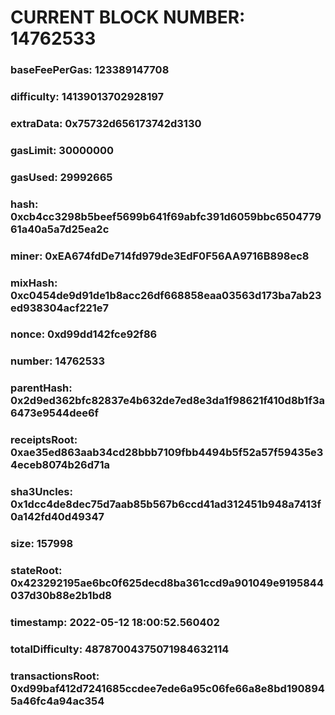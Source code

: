 # CURRENT BLOCK NUMBER: 14762533

### baseFeePerGas: 123389147708
### difficulty: 14139013702928197
### extraData: 0x75732d656173742d3130
### gasLimit: 30000000
### gasUsed: 29992665
### hash: 0xcb4cc3298b5beef5699b641f69abfc391d6059bbc650477961a40a5a7d25ea2c
### miner: 0xEA674fdDe714fd979de3EdF0F56AA9716B898ec8
### mixHash: 0xc0454de9d91de1b8acc26df668858eaa03563d173ba7ab23ed938304acf221e7
### nonce: 0xd99dd142fce92f86
### number: 14762533
### parentHash: 0x2d9ed362bfc82837e4b632de7ed8e3da1f98621f410d8b1f3a6473e9544dee6f
### receiptsRoot: 0xae35ed863aab34cd28bbb7109fbb4494b5f52a57f59435e34eceb8074b26d71a
### sha3Uncles: 0x1dcc4de8dec75d7aab85b567b6ccd41ad312451b948a7413f0a142fd40d49347
### size: 157998
### stateRoot: 0x423292195ae6bc0f625decd8ba361ccd9a901049e9195844037d30b88e2b1bd8
### timestamp: 2022-05-12 18:00:52.560402
### totalDifficulty: 48787004375071984632114
### transactionsRoot: 0xd99baf412d7241685ccdee7ede6a95c06fe66a8e8bd1908945a46fc4a94ac354
